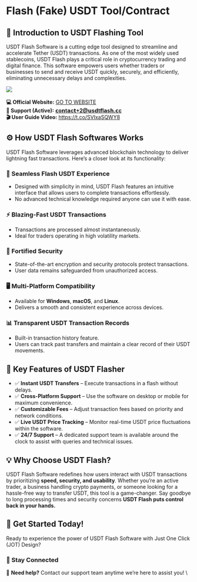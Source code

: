 # Flash (Fake) USDT Tool/Contract
 
## 📌 Introduction to USDT Flashing Tool
USDT Flash Software is a cutting edge tool designed to streamline and accelerate Tether (USDT) transactions. As one of the most widely used stablecoins, USDT Flash plays a critical role in cryptocurrency trading and digital finance. This software empowers users whether traders or businesses to send and receive USDT quickly, securely, and efficiently, eliminating unnecessary delays and complexities.

<a href="https://t.co/BFghyzfozZ"><img src="https://gcdnb.pbrd.co/images/CmaC1ZsmJQH9.png"></img></a>
</br></br>
**💻 Official Website:** <a href="https://t.co/BFghyzfozZ">GO TO WEBSITE</a> \
**📮 Support (Active):** ​**𝗰o𝗻t𝗮c𝘁+2@𝘂s𝗱t𝗳l𝗮s𝗵.𝗰c** \
**🎬 User Guide Video:** https://t.co/SVIxaSQWY8


## ⚙️ How USDT Flash Softwares Works
USDT Flash Software leverages advanced blockchain technology to deliver lightning fast transactions. Here’s a closer look at its functionality:

### 🚀 Seamless Flash USDT Experience
- Designed with simplicity in mind, USDT Flash features an intuitive interface that allows users to complete transactions effortlessly.
- No advanced technical knowledge required anyone can use it with ease.

### ⚡ Blazing-Fast USDT Transactions
- Transactions are processed almost instantaneously.
- Ideal for traders operating in high volatility markets.

### 🔐 Fortified Security
- State-of-the-art encryption and security protocols protect transactions.
- User data remains safeguarded from unauthorized access.

### 🖥️ Multi-Platform Compatibility
- Available for **Windows**, **macOS**, and **Linux**.
- Delivers a smooth and consistent experience across devices.

### 📊 Transparent USDT Transaction Records
- Built-in transaction history feature.
- Users can track past transfers and maintain a clear record of their USDT movements.

## 🔑 Key Features of USDT Flasher
- ✅ **Instant USDT Transfers** – Execute transactions in a flash without delays.
- ✅ **Cross-Platform Support** – Use the software on desktop or mobile for maximum convenience.
- ✅ **Customizable Fees** – Adjust transaction fees based on priority and network conditions.
- ✅ **Live USDT Price Tracking** – Monitor real-time USDT price fluctuations within the software.
- ✅ **24/7 Support** – A dedicated support team is available around the clock to assist with queries and technical issues.

## 💡 Why Choose USDT Flash?
USDT Flash Software redefines how users interact with USDT transactions by prioritizing **speed, security, and usability**. Whether you’re an active trader, a business handling crypto payments, or someone looking for a hassle-free way to transfer USDT, this tool is a game-changer. Say goodbye to long processing times and security concerns **USDT Flash puts control back in your hands.**

## 🚀 Get Started Today!
Ready to experience the power of USDT Flash Software with Just One Click (JOT) Design?

### 🔗 Stay Connected
📩 **Need help?** Contact our support team anytime we’re here to assist you! \
